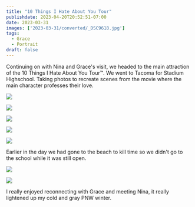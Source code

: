 ```yaml
---
title: "10 Things I Hate About You Tour"
publishdate: 2023-04-20T20:52:51-07:00
date: 2023-03-31
images: ['2023-03-31/converted/_DSC9618.jpg']
tags:
  - Grace
  - Portrait
draft: false
---
```


Continuing on with Nina and Grace's visit, we headed to the main attraction of the 10 Things I Hate About You Tour&trade;.  We went to Tacoma for Stadium Highschool.  Taking photos to recreate scenes from the movie where the main character professes their love.

![](2023-03-31/converted/_DSC9615.jpg)

![](2023-03-31/converted/_DSC9618.jpg)

![](2023-03-31/converted/_DSC9623.jpg)

![](2023-03-31/converted/_DSC9627.jpg)

![](2023-03-31/converted/_DSC9628.jpg)

Earlier in the day we had gone to the beach to kill time so we didn't go to the school while it was still open.

![](2023-03-31/converted/_DSC9598.jpg)

![](2023-03-31/converted/_DSC9604.jpg)

I really enjoyed reconnecting with Grace and meeting Nina, it really lightened up my cold and gray PNW winter.